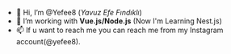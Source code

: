 - 👋 Hi, I’m @Yefee8 (_Yavuz Efe Fındıklı_)
- 👀 I’m working with **Vue.js/Node.js** (Now I'm Learning Nest.js) 
- 📫 If u want to reach me you can reach me from my Instagram account(@yefee8). 

